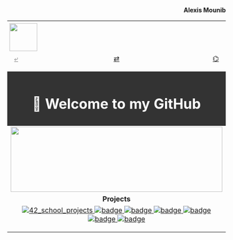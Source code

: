 <p align="right"><b>Alexis Mounib</b></p>
<table align="center" width="100%"">
  <!--------------------------->
  <!-- Icon                  -->
  <!--------------------------->
  <tr>
    <td colspan=" 3" align="left" style="padding:5px;">
		<img src="https://raw.githubusercontent.com/zoyern/badges/main/icon.gif" height="64">
		</td>
		</tr>
		<!--------------------------->
		<!-- Navbar                -->
		<!--------------------------->
		<tr>
			<td align="left" width="33%">
				<a href="https://github.com/zoyern/zoyern/tree/main" style="
        padding: 4px 8px;
        border-radius: 2px;
        width: 60px;
        height: 30px;
        text-align: center;
        color:gray;" ">⤶</a>
    </td>
    <td align="center" width="33%">
					<a href="https://github.com/zoyern?tab=repositories" style="
        padding: 4px 8px;
        border-radius: 2px;
        width: 60px;
        height: 30px;
        text-align: center;
      ">⇄</a>
			</td>
			<td align="right" width="33%">
				<a href="https://github.com/zoyern" style="
        padding: 4px 8px;
        border-radius: 2px;
        width: 60px;
        height: 30px;
        text-align: center;
      ">⌬</a>
			</td>
		</tr>
		<!-- Séparateur -->
		<tr>
			<td colspan="3">
				<img src="https://raw.githubusercontent.com/zoyern/badges/main/sep.gif" width="100%" height="10">
			</td>
		</tr>
		<!--------------------------->
		<!-- Welcome message       -->
		<!--------------------------->
		<tr>
			<td colspan="3" align="center" bgcolor="#333" style="color: #fff; font-weight: bold; padding: 10px;">
				<h1>👋 Welcome to my GitHub </h1>
			</td>
		</tr>
		<!--------------------------->
		<!-- Banner                -->
		<!--------------------------->
		<tr>
			<td colspan="3">
				<img src="https://raw.githubusercontent.com/zoyern/badges/main/banner.gif" width="100%" height="150px">
			</td>
		</tr>
		<!--------------------------->
		<!-- Projets               -->
		<!--------------------------->
		<tr>
			<td align="center" colspan="3" width="100%">
				<b>Projects</b>
			</td>
		</tr>
		<tr>
			<td align="center" colspan="3" width="100%">
				<a href="https://github.com/zoyern/42_school_projects">
					<img src="https://raw.githubusercontent.com/zoyern/badges/main/42_school_projects_commits.svg?v=3"
						alt="42_school_projects">
				</a>
				<a href="https://github.com/zoyern/42_school_projects">
					<img src="https://raw.githubusercontent.com/zoyern/badges/main/42_school_projects_commits.svg?v=3"
						alt="badge">
				</a>
				<a href="https://github.com/zoyern/42_school_projects">
					<img src="https://raw.githubusercontent.com/zoyern/badges/main/42_school_projects_commits.svg?v=3"
						alt="badge">
				</a>
				<a href="https://github.com/zoyern/42_school_projects">
					<img src="https://raw.githubusercontent.com/zoyern/badges/main/42_school_projects_commits.svg?v=3"
						alt="badge">
				</a>
				<a href="https://github.com/zoyern/42_school_projects">
					<img src="https://raw.githubusercontent.com/zoyern/badges/main/42_school_projects_commits.svg?v=3"
						alt="badge">
				</a>
				<a href="https://github.com/zoyern/42_school_projects">
					<img src="https://raw.githubusercontent.com/zoyern/badges/main/42_school_projects_commits.svg?v=3"
						alt="badge">
				</a>
				<a href="https://github.com/zoyern/42_school_projects">
					<img src="https://raw.githubusercontent.com/zoyern/badges/main/42_school_projects_commits.svg?v=3"
						alt="badge">
				</a>
			</td>
		</tr>
		<!-- Séparateur -->
		<tr>
			<td colspan="3">
				<img src="https://raw.githubusercontent.com/zoyern/badges/main/sep.gif" width="100%" height="10">
			</td>
		</tr>
</table>
